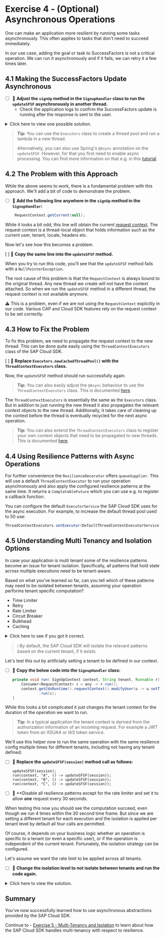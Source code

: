 # Exercise 4 - (Optional) Asynchronous Operations

One can make an application more resilient by running some tasks asynchronously. This often applies to tasks that don't need to succeed immediately.

In our use case, adding the goal or task to SuccessFactors is not a critical operation. We can run it asynchronously and if it fails, we can retry it a few times later.

## 4.1 Making the SuccessFactors Update Asynchronous

- [ ] 🔨 **Adjust the `signUp` method in the `SignupHandler` class to run the `updateSFSF` asynchronously in another thread.**
  - Check the application logs to confirm the SuccessFactors update is running after the response is sent to the user. 

<details><summary>Click here to view one possible solution.</summary>

```java
Executors.newCachedThreadPool()
        .execute(() -> updateSFSF(session));
```

</details>

> **Tip:** You can use the `Executors` class to create a thread pool and run a lambda in a new thread. 
> 
> Alternatively, you can also use Spring's `@Async` annotation on the `updateSFSF`.
> However, for that you first need to enable async processing.
> You can find more information on that e.g. in this [tutorial](https://www.baeldung.com/spring-async).

## 4.2 The Problem with this Approach

While the above seems to work, there is a fundamental problem with this approach.
We'll add a bit of code to demonstrate the problem.

- [ ] 🔨 **Add the following line anywhere in the `signUp` method in the `SignupHandler`:**
   
  ```java
   RequestContext.getCurrent(null);
   ```

While it looks a bit odd, this line will obtain the current [request context](https://cap.cloud.sap/docs/java/request-contexts).
The request context is a thread-local object that holds information such as the current user, tenant, locale, headers etc.

Now let's see how this becomes a problem.

[ ] 🔨 **Copy the same line into the `updateSFSF` method.** 

When you try to run this code, you'll see that the `updateSFSF` method fails with a `NullPointerException`.

The root cause of this problem is that the `RequestContext` is always bound to the original thread.
Any new thread we create will not have the context attached. So when we run the `updateSFSF` method in a different thread, the request context is not available anymore.

⚠️ This is a problem, even if we are not using the `RequestContext` explicitly in our code.
Various CAP and Cloud SDK features rely on the request context to be set correctly.

## 4.3 How to Fix the Problem

To fix this problem, we need to propagate the request context to the new thread.
This can be done quite easily using the `ThreadContextExecutors` class of the SAP Cloud SDK.

[ ] 🔨 **Replace `Executors.newCachedThreadPool()` with the `ThreadContextExecutors` class.** 

Now, the `updateSFSF` method should run successfully again.

> **Tip:** You can also easily adjust the `@Async` behaviour to use the `ThreadContextExecutors` class. This is documented [here](https://sap.github.io/cloud-sdk/docs/java/features/multi-tenancy/thread-context#spring-integration).

The `ThreadContextExecutors` is essentially the same as the `Executors` class.
But in addition to just running the new thread it also propagates the relevant context objects to the new thread.
Additionally, it takes care of cleaning up the context before the thread is eventually recycled for the next async operation.

> **Tip:** You can also extend the `ThreadContextExecutors` class to register your own context objects that need to be propagated to new threads. This is documented [here](https://sap.github.io/cloud-sdk/docs/java/features/multi-tenancy/thread-context#passing-on-other-threadlocals).

## 4.4 Using Resilience Patterns with Async Operations

For further convenience the `ResilienceDecorator` offers `queueSupplier`.
This will use a default `ThreadContextExecutor` to run your operation asynchronously and also apply the configured resilience patterns at the same time.
It returns a `CompletableFuture` which you can use e.g. to register a callback function.

You can configure the default `ExecutorService` the SAP Cloud SDK uses for the async execution.
For example, to increase the default thread pool used to 50 use:

```java
ThreadContextExecutors.setExecutor(DefaultThreadContextExecutorService.of(Executors.newFixedThreadPool(50)));
```

## 4.5 Understanding Multi Tenancy and Isolation Options

In case your application is multi tenant some of the resilience patterns become an issue for tenant isolation.
Specifically, all patterns that hold state across multiple executions need to be tenant-aware.

Based on what you've learned so far, can you tell which of these patterns may need to be isolated between tenants, assuming your operation performs tenant specific computation?

* Time Limiter
* Retry
* Rate Limiter
* Circuit Breaker
* Bulkhead
* Caching

<details><summary>Click here to see if you got it correct.</summary>

* Caching
* Rate Limiter
  * If one tenant performs an excessive amount of operations we should only limit that tenant and not degrade performance for all tenants.  
* Circuit Breaker
  * A similar argument can be made  
* Bulkhead

Caching obviously holds a tenants data, so that one is a must-have.
The rate limiter should also be applied per tenant.
If one tenant performs an excessive amount of operations we should only limit that tenant and not degrade performance for all tenants.
Similar arguments can be made for the circuit breaker and bulkhead.

In contrast, a timeout or retry only affects the tenant the operation is currently running for and has no side effects for other tenants.

</details>

> ℹ️ By default, the SAP Cloud SDK will isolate the relevant patterns based on the current tenant, if it exists.

Let's test this out by artificially setting a tenant to be defined in our context.

- [ ] 🔨 **Copy the below code into the `SignupHandler` class:**
  
   ```java
   private void run( SignUpContext context, String tenant, Runnable r) {
       Consumer<RequestContext> c = any -> r.run();
       context.getCdsRuntime().requestContext().modifyUser(u -> u.setTenant(tenant))
               .run(c);
   }
   ```

While this looks a bit complicated it just changes the tenant context for the duration of the operation we want to run.

> **Tip:** In a typical application the tenant context is derived from the authorization information of an incoming request.
> For example a JWT token from an XSUAA or IAS token service. 

We'll use this helper now to run the same operation with the same resilience config multiple times for different tenants, including not having any tenant defined:

- [ ] 🔨 **Replace the `updateSFSF(session)` method call as follows:**

   ```
   updateSFSF(session);
   run(context, "A", () -> updateSFSF(session));
   run(context, "B", () -> updateSFSF(session));
   run(context, "C", () -> updateSFSF(session));
   ```

- [ ] 🔨 **Disable all resilience patterns except for the rate limiter and set it to allow **_one_** request every 30 seconds.

When testing this now you should see the computation succeed, even though we run 4 times within the 30 second time frame.
But since we are setting a different tenant for each execution and the isolation is applied per tenant level by default all four calls are permitted.

Of course, it depends on your business logic whether an operation is specific to a tenant (or even a specific user), or if the operation is independent of the current tenant.
Fortunately, the isolation strategy can be configured.

Let's assume we want the rate limit to be applied across all tenants.

- [ ] 🔨 **Change the isolation level to not isolate between tenants and run the code again.** 

<details><summary>Click here to view the solution.</summary>

```java
var config = ResilienceConfiguration.of(SignupHandler.class)
                    .isolationMode(ResilienceIsolationMode.NO_ISOLATION)
```

> **Tip:** The default value is `TENANT_OPTIONAL`. 
> Among other strategies, you can also enforce that a tenant **must** be present.
> This can be done via the `TENANT_REQUIRED` option.
> This would throw an exception in case the current tenant could not be determined.

</details>

## Summary

You've now successfully learned how to use asynchronous abstractions provided by the SAP Cloud SDK.

Continue to - [Exercise 5 - Multi-Tenancy and Isolation](../ex5/README.md) to learn about how the SAP Cloud SDK handles multi-tenancy with respect to resilience.
